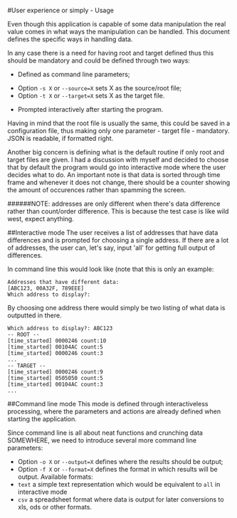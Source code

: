 #User experience or simply - Usage

Even though this application is capable of some data manipulation the real value comes in what ways the manipulation can be handled. This document defines the specific ways in handling data.

In any case there is a need for having root and target defined thus this should be mandatory and could be defined through two ways:
 - Defined as command line parameters;
  * Option `-s X` or `--source=X` sets X as the source/root file;
  * Option `-t X` or `--target=X` sets X as the target file.
 - Prompted interactively after starting the program.

Having in mind that the root file is usually the same, this could be saved in a configuration file, thus making only one parameter - target file - mandatory. JSON is readable, if formatted right. 

Another big concern is defining what is the default routine if only root and target files are given. I had a discussion with myself and decided to choose that by default the program would go into interactive mode where the user decides what to do.
An important note is that data is sorted through time frame and whenever it does not change, there should be a counter showing the amount of occurences rather than spamming the screen.

######NOTE:
addresses are only different when there's data difference rather than count/order difference. This is because the test case is like wild west, expect anything.

##Interactive mode
The user receives a list of addresses that have data differences and is prompted for choosing a single address. If there are a lot of addresses, the user can, let's say, input 'all' for getting full output of differences.

In command line this would look like (note that this is only an example:

    Addresses that have different data:
    [ABC123, 00A32F, 789EEE]
    Which address to display?:

By choosing one address there would simply be two listing of what data is outputted in there.

    Which address to display?: ABC123
    -- ROOT --
    [time_started] 0000246 count:10
    [time_started] 00104AC count:5
    [time_started] 0000246 count:3
    ...
    -- TARGET --
    [time_started] 0000246 count:9
    [time_started] 0505050 count:5
    [time_started] 00104AC count:3
    ...

##Command line mode
This mode is defined through interactiveless processing, where the parameters and actions are already defined when starting the application.

Since command line is all about neat functions and crunching data SOMEWHERE, we need to introduce several more command line parameters:
 - Option `-o X` or `--output=X` defines where the results should be output;
 - Option `-f X` or `--format=X` defines the format in which results will be output. Available formats:
  - `text` a simple text representation which would be equivalent to `all` in interactive mode
  - `csv` a spreadsheet format where data is output for later conversions to xls, ods or other formats.